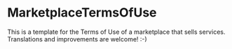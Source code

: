 # MarketplaceTermsOfUse
This is a template for the Terms of Use of a marketplace that sells services. Translations and improvements are welcome! :-)
